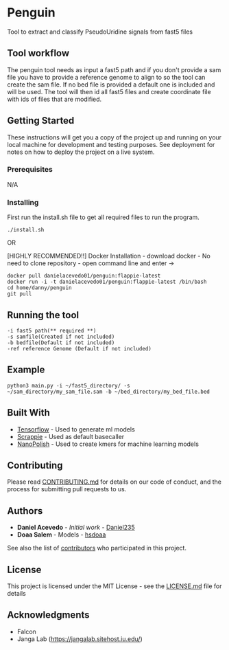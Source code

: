 # Penguin
Tool to extract and classify PseudoUridine signals from fast5 files

## Tool workflow
The penguin tool needs as input a fast5 path and if you don't provide a sam file you have to provide a reference genome to align to so the tool can create the sam file.  If no bed file is provided a default one is included and will be used.
The tool will then id all fast5 files and create coordinate file with ids of files that are modified.

## Getting Started

These instructions will get you a copy of the project up and running on your local machine for development and testing purposes. See deployment for notes on how to deploy the project on a live system.

### Prerequisites

N/A

### Installing

First run the install.sh file to get all required files to run the program.

```
./install.sh
```

OR

[HIGHLY RECOMMENDED!!] Docker Installation - download docker - No need to clone repository - open command line and enter -> 

```
docker pull danielacevedo01/penguin:flappie-latest
docker run -i -t danielacevedo01/penguin:flappie-latest /bin/bash
cd home/danny/penguin
git pull
```

## Running the tool

```
-i fast5 path(** required **)
-s samfile(Created if not included)
-b bedfile(Default if not included)
-ref reference Genome (Default if not included)
```

## Example

```
python3 main.py -i ~/fast5_directory/ -s ~/sam_directory/my_sam_file.sam -b ~/bed_directory/my_bed_file.bed
```


## Built With

* [Tensorflow](https://www.tensorflow.org/) - Used to generate ml models
* [Scrappie](https://github.com/nanoporetech/scrappie) - Used as default basecaller
* [NanoPolish](https://github.com/jts/nanopolish) - Used to create kmers for machine learning models

## Contributing

Please read [CONTRIBUTING.md](https://gist.github.com/PurpleBooth/b24679402957c63ec426) for details on our code of conduct, and the process for submitting pull requests to us.

## Authors

* **Daniel Acevedo** - *Initial work* - [Daniel235](https://github.com/daniel235)
* **Doaa Salem** - Models - [hsdoaa](https://github.com/hsdoaa)

See also the list of [contributors](https://github.com/your/project/contributors) who participated in this project.

## License

This project is licensed under the MIT License - see the [LICENSE.md](LICENSE.md) file for details

## Acknowledgments

* Falcon
* Janga Lab (https://jangalab.sitehost.iu.edu/)
